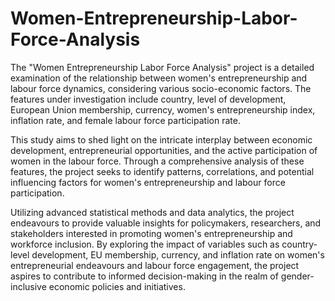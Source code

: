 # Women-Entrepreneurship-Labor-Force-Analysis


The "Women Entrepreneurship Labor Force Analysis" project is a detailed examination of the relationship between women's entrepreneurship and labour force dynamics, considering various socio-economic factors. The features under investigation include country, level of development, European Union membership, currency, women's entrepreneurship index, inflation rate, and female labour force participation rate.


This study aims to shed light on the intricate interplay between economic development, entrepreneurial opportunities, and the active participation of women in the labour force. Through a comprehensive analysis of these features, the project seeks to identify patterns, correlations, and potential influencing factors for women's entrepreneurship and labour force participation.


Utilizing advanced statistical methods and data analytics, the project endeavours to provide valuable insights for policymakers, researchers, and stakeholders interested in promoting women's entrepreneurship and workforce inclusion. By exploring the impact of variables such as country-level development, EU membership, currency, and inflation rate on women's entrepreneurial endeavours and labour force engagement, the project aspires to contribute to informed decision-making in the realm of gender-inclusive economic policies and initiatives.
